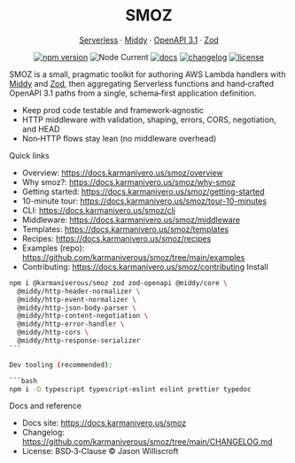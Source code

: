 <div align="center">

# SMOZ

[Serverless](https://www.serverless.com/) · [Middy](https://middy.js.org/) · [OpenAPI 3.1](https://spec.openapis.org/oas/latest.html) · [Zod](https://zod.dev/)

[![npm version](https://img.shields.io/npm/v/@karmaniverous/smoz.svg)](https://www.npmjs.com/package/@karmaniverous/smoz)
![Node Current](https://img.shields.io/node/v/@karmaniverous/smoz)
[![docs](https://img.shields.io/badge/docs-website-blue)](https://docs.karmanivero.us/smoz)
[![changelog](https://img.shields.io/badge/changelog-latest-blue.svg)](https://github.com/karmaniverous/smoz/tree/main/CHANGELOG.md)
[![license](https://img.shields.io/badge/license-BSD--3--Clause-blue.svg)](https://github.com/karmaniverous/smoz/tree/main/LICENSE.md)

</div>

SMOZ is a small, pragmatic toolkit for authoring AWS Lambda handlers with
[Middy] and [Zod], then aggregating Serverless functions and hand‑crafted
OpenAPI 3.1 paths from a single, schema‑first application definition.

- Keep prod code testable and framework‑agnostic
- HTTP middleware with validation, shaping, errors, CORS, negotiation, and HEAD
- Non‑HTTP flows stay lean (no middleware overhead)

Quick links

- Overview: https://docs.karmanivero.us/smoz/overview
- Why smoz?: https://docs.karmanivero.us/smoz/why-smoz
- Getting started: https://docs.karmanivero.us/smoz/getting-started
- 10-minute tour: https://docs.karmanivero.us/smoz/tour-10-minutes
- CLI: https://docs.karmanivero.us/smoz/cli
- Middleware: https://docs.karmanivero.us/smoz/middleware
- Templates: https://docs.karmanivero.us/smoz/templates
- Recipes: https://docs.karmanivero.us/smoz/recipes
- Examples (repo): https://github.com/karmaniverous/smoz/tree/main/examples
- Contributing: https://docs.karmanivero.us/smoz/contributing
  Install

````bash
npm i @karmaniverous/smoz zod zod-openapi @middy/core \
  @middy/http-header-normalizer \
  @middy/http-event-normalizer \
  @middy/http-json-body-parser \
  @middy/http-content-negotiation \
  @middy/http-error-handler \
  @middy/http-cors \
  @middy/http-response-serializer
```

Dev tooling (recommended):

```bash
npm i -D typescript typescript-eslint eslint prettier typedoc
````

Docs and reference

- Docs site: https://docs.karmanivero.us/smoz
- Changelog: https://github.com/karmaniverous/smoz/tree/main/CHANGELOG.md
- License: BSD‑3‑Clause © Jason Williscroft

[Middy]: https://middy.js.org/
[Zod]: https://zod.dev/
